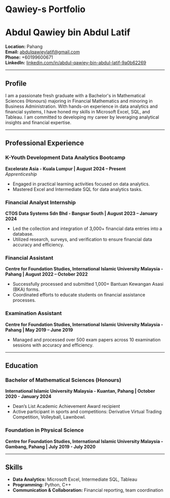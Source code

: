 # Qawiey-s Portfolio

# Abdul Qawiey bin Abdul Latif

**Location:** Pahang  
**Email:** [abdulqawieylatif@gmail.com](mailto:abdulqawieylatif@gmail.com)  
**Phone:** +60199600671  
**LinkedIn:** [linkedin.com/in/abdul-qawiey-bin-abdul-latif-9a0b62269](https://linkedin.com/in/abdul-qawiey-bin-abdul-latif-9a0b62269)  

---

## Profile

I am a passionate fresh graduate with a Bachelor's in Mathematical Sciences (Honours) majoring in Financial Mathematics and minoring in Business Administration. With hands-on experience in data analytics and financial systems, I have honed my skills in Microsoft Excel, SQL, and Tableau. I am committed to developing my career by leveraging analytical insights and financial expertise.

---

## Professional Experience

### K-Youth Development Data Analytics Bootcamp  
**Excelerate Asia - Kuala Lumpur | August 2024 – Present**  
*Apprenticeship*  
- Engaged in practical learning activities focused on data analytics.  
- Mastered Excel and Intermediate SQL for data analytics tasks.

### Financial Analyst Internship  
**CTOS Data Systems Sdn Bhd - Bangsar South | August 2023 – January 2024**  
- Led the collection and integration of 3,000+ financial data entries into a database.  
- Utilized research, surveys, and verification to ensure financial data accuracy and efficiency.

### Financial Assistant  
**Centre for Foundation Studies, International Islamic University Malaysia - Pahang | August 2022 – October 2022**  
- Successfully processed and submitted 1,000+ Bantuan Kewangan Asasi (BKA) forms.  
- Coordinated efforts to educate students on financial assistance processes.

### Examination Assistant  
**Centre for Foundation Studies, International Islamic University Malaysia - Pahang | May 2019 – June 2019**  
- Managed and processed over 500 exam papers across 10 examination sessions with accuracy and efficiency.

---

## Education

### Bachelor of Mathematical Sciences (Honours)  
**International Islamic University Malaysia - Kuantan, Pahang | October 2020 - January 2024**  
- Dean’s List Academic Achievement Award recipient  
- Active participant in sports and competitions: Derivative Virtual Trading Competition, Volleyball, Lawnbowl.

### Foundation in Physical Science  
**Centre for Foundation Studies, International Islamic University Malaysia - Gambang, Pahang | July 2019 - July 2020**

---

## Skills
- **Data Analytics:** Microsoft Excel, Intermediate SQL, Tableau  
- **Programming:** Python, C++  
- **Communication & Collaboration:** Financial reporting, team coordination
